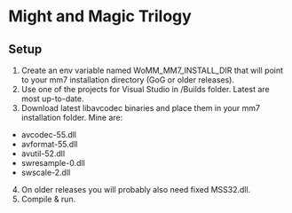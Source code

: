 Might and Magic Trilogy
=======================

## Setup

1. Create an env variable named WoMM_MM7_INSTALL_DIR that will point to your mm7 installation directory (GoG or older releases).
2. Use one of the projects for Visual Studio in /Builds folder. Latest are most up-to-date.
3. Download latest libavcodec binaries and place them in your mm7 installation folder. Mine are:
  * avcodec-55.dll
  * avformat-55.dll
  * avutil-52.dll
  * swresample-0.dll
  * swscale-2.dll
4. On older releases you will probably also need fixed MSS32.dll.
5. Compile & run.
